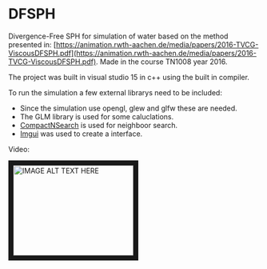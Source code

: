 # DFSPH

Divergence-Free SPH for simulation of water based on the method presented in: [https://animation.rwth-aachen.de/media/papers/2016-TVCG-ViscousDFSPH.pdf](https://animation.rwth-aachen.de/media/papers/2016-TVCG-ViscousDFSPH.pdf). Made in the course TN1008 year 2016.

The project was built in visual studio 15 in c++ using the built in compiler. 

To run the simulation a few external librarys need to be included:

* Since the simulation use opengl, glew and glfw these are needed.
* The GLM library is used for some caluclations. 
* [CompactNSearch](https://github.com/InteractiveComputerGraphics/CompactNSearch) is used for neighboor search.
* [Imgui](https://github.com/ocornut/imgui) was used to create a interface.


Video:

<a href="http://www.youtube.com/watch?feature=player_embedded&v=https://www.youtube.com/watch?v=7Vduk3ByZug&feature=youtu.be
" target="_blank"><img src="http://img.youtube.com/vi/https://www.youtube.com/watch?v=7Vduk3ByZug&feature=youtu.be/0.jpg" 
alt="IMAGE ALT TEXT HERE" width="240" height="180" border="10" /></a>
